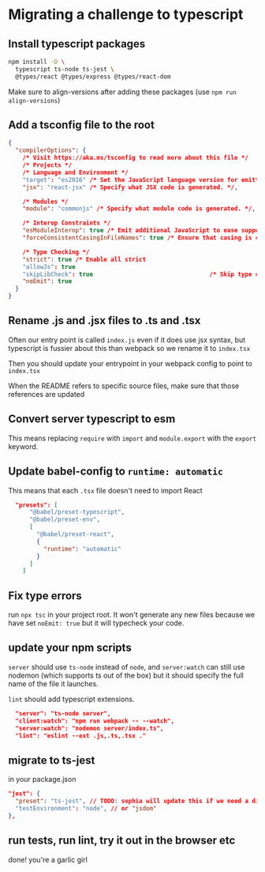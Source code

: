 # Migrating a challenge to typescript

## Install typescript packages

```sh
npm install -D \
  typescript ts-node ts-jest \
  @types/react @types/express @types/react-dom
```

Make sure to align-versions after adding these packages (use `npm run align-versions`)

## Add a tsconfig file to the root

```json
{
  "compilerOptions": {
    /* Visit https://aka.ms/tsconfig to read more about this file */
    /* Projects */
    /* Language and Environment */
    "target": "es2016" /* Set the JavaScript language version for emitted JavaScript and include compatible library declarations. */,
    "jsx": "react-jsx" /* Specify what JSX code is generated. */,

    /* Modules */
    "module": "commonjs" /* Specify what module code is generated. */,

    /* Interop Constraints */
    "esModuleInterop": true /* Emit additional JavaScript to ease support for importing CommonJS modules. This enables 'allowSyntheticDefaultImports' for type compatibility. */,
    "forceConsistentCasingInFileNames": true /* Ensure that casing is correct in imports. */,

    /* Type Checking */
    "strict": true /* Enable all strict
    "allowJs": true
    "skipLibCheck": true                                 /* Skip type checking all .d.ts files. */,
    "noEmit": true
  }
}
```

## Rename .js and .jsx files to .ts and .tsx

Often our entry point is called `index.js` even if it does use jsx syntax, but typescript is fussier about this than webpack so we rename it to `index.tsx`

Then you should update your entrypoint in your webpack config to point to `index.tsx`

When the README refers to specific source files, make sure that those references are updated

## Convert server typescript to esm

This means replacing `require` with `import` and `module.export` with the `export` keyword.

## Update babel-config to `runtime: automatic`

This means that each `.tsx` file doesn't need to import React

```json
  "presets": [
      "@babel/preset-typescript",
      "@babel/preset-env",
      [
        "@babel/preset-react",
        {
          "runtime": "automatic"
        }
      ]
    ]
```

## Fix type errors

run `npx tsc` in your project root. It won't generate any new files because we
have set `noEmit: true` but it will typecheck your code.

## update your npm scripts

`server` should use `ts-node` instead of `node`, and `server:watch` can still use
nodemon (which supports ts out of the box) but it should specify the full name of the file it launches.

`lint` should add typescript extensions.

```json
  "server": "ts-node server",
  "client:watch": "npm run webpack -- --watch",
  "server:watch": "nodemon server/index.ts",
  "lint": "eslint --ext .js,.ts,.tsx ."
```

## migrate to ts-jest

in your package.json

```json
"jest": {
  "preset": "ts-jest", // TODO: sophia will update this if we need a different preset
  "testEnvironment": "node", // or "jsdom"
},
```

## run tests, run lint, try it out in the browser etc

done! you're a garlic girl
